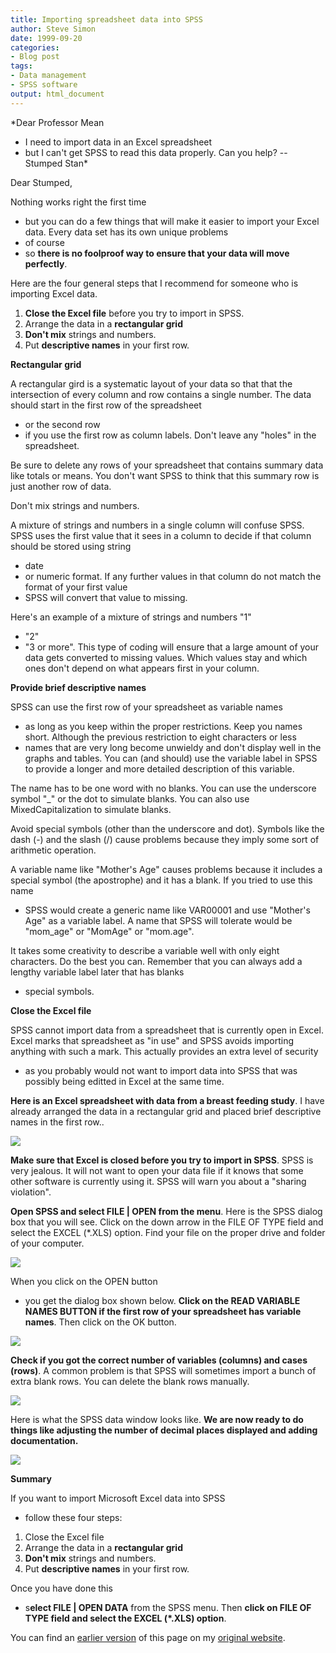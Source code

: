 ```yaml
---
title: Importing spreadsheet data into SPSS
author: Steve Simon
date: 1999-09-20
categories:
- Blog post
tags:
- Data management
- SPSS software
output: html_document
---
```

*Dear Professor Mean
- I need to import data in an Excel spreadsheet
- but
I can't get SPSS to read this data properly. Can you help? -- Stumped
Stan*

Dear Stumped,

Nothing works right the first time
- but you can do a few things that
will make it easier to import your Excel data. Every data set has its
own unique problems
- of course
- so **there is no foolproof way to ensure
that your data will move perfectly**.

Here are the four general steps that I recommend for someone who is
importing Excel data.

1.  **Close the Excel file** before you try to import in SPSS.
2.  Arrange the data in a **rectangular grid**
3.  **Don't mix** strings and numbers.
4.  Put **descriptive names** in your first row.

**Rectangular grid**

A rectangular gird is a systematic layout of your data so that that the
intersection of every column and row contains a single number. The data
should start in the first row of the spreadsheet
- or the second row
- if
you use the first row as column labels. Don't leave any "holes" in
the spreadsheet.

Be sure to delete any rows of your spreadsheet that contains summary
data like totals or means. You don't want SPSS to think that this
summary row is just another row of data.

Don't mix strings and numbers.

A mixture of strings and numbers in a single column will confuse SPSS.
SPSS uses the first value that it sees in a column to decide if that
column should be stored using string
- date
- or numeric format. If any
further values in that column do not match the format of your first
value
- SPSS will convert that value to missing.

Here's an example of a mixture of strings and numbers "1"
- "2"
- "3
or more". This type of coding will ensure that a large amount of your
data gets converted to missing values. Which values stay and which ones
don't depend on what appears first in your column.

**Provide brief descriptive names**

SPSS can use the first row of your spreadsheet as variable names
- as
long as you keep within the proper restrictions. Keep you names short.
Although the previous restriction to eight characters or less
- names
that are very long become unwieldy and don't display well in the graphs
and tables. You can (and should) use the variable label in SPSS to
provide a longer and more detailed description of this variable.

The name has to be one word with no blanks. You can use the underscore
symbol "_" or the dot to simulate blanks. You can also use
MixedCapitalization to simulate blanks.

Avoid special symbols (other than the underscore and dot). Symbols like
the dash (-) and the slash (/) cause problems because they imply some
sort of arithmetic operation.

A variable name like "Mother's Age" causes problems because it
includes a special symbol (the apostrophe) and it has a blank. If you
tried to use this name
- SPSS would create a generic name like VAR00001
and use "Mother's Age" as a variable label. A name that SPSS will
tolerate would be "mom_age" or "MomAge" or "mom.age".

It takes some creativity to describe a variable well with only eight
characters. Do the best you can. Remember that you can always add a
lengthy variable label later that has blanks
- special symbols.

**Close the Excel file**

SPSS cannot import data from a spreadsheet that is currently open in
Excel. Excel marks that spreadsheet as "in use" and SPSS avoids
importing anything with such a mark. This actually provides an extra
level of security
- as you probably would not want to import data into
SPSS that was possibly being editted in Excel at the same time.

**Here is an Excel spreadsheet with data from a breast feeding study**.
I have already arranged the data in a rectangular grid and placed brief
descriptive names in the first row..

![](../../../web/images/99/excel01.gif)

**Make sure that Excel is closed before you try to import in SPSS**.
SPSS is very jealous. It will not want to open your data file if it
knows that some other software is currently using it. SPSS will warn you
about a "sharing violation".

**Open SPSS and select FILE | OPEN from the menu**. Here is the SPSS
dialog box that you will see. Click on the down arrow in the FILE OF
TYPE field and select the EXCEL (*.XLS) option. Find your file on the
proper drive and folder of your computer.

![](../../../web/images/99/excel02.gif)

When you click on the OPEN button
- you get the dialog box shown below.
**Click on the READ VARIABLE NAMES BUTTON if the first row of your
spreadsheet has variable names**. Then click on the OK button.

![](../../../web/images/99/excel03.gif)

**Check if you got the correct number of variables (columns) and cases
(rows)**. A common problem is that SPSS will sometimes import a bunch of
extra blank rows. You can delete the blank rows manually.

![](../../../web/images/99/excel04.gif)

Here is what the SPSS data window looks like. **We are now ready to do
things like adjusting the number of decimal places displayed and adding
documentation.**

![](../../../web/images/99/excel05.gif)

**Summary**

If you want to import Microsoft Excel data into SPSS
- follow these four
steps:

1.  Close the Excel file
2.  Arrange the data in a **rectangular grid**
3.  **Don't mix** strings and numbers.
4.  Put **descriptive names** in your first row.

Once you have done this
- s**elect FILE | OPEN DATA** from the SPSS
menu. Then **click on FILE OF TYPE field and select the EXCEL (*.XLS)
option**.

You can find an [earlier version][sim1] of this page on my [original website][sim2].

[sim1]: http://www.pmean.com/99/excel.html
[sim2]: http://www.pmean.com/original_site.html
